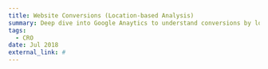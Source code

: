 ```yaml
---
title: Website Conversions (Location-based Analysis)
summary: Deep dive into Google Anaytics to understand conversions by location. Analysis revealed high value conversions by location, which were then targeted with specific ad and email campaigns to increase conversions and customer lifetime value.
tags:
  - CRO
date: Jul 2018
external_link: #
---
```

